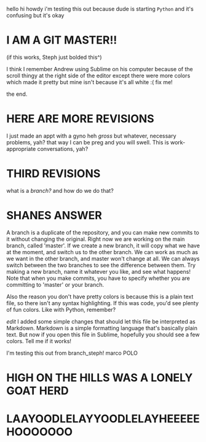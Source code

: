 hello hi howdy
i'm testing this out
because dude is starting `Python`
and it's confusing
but it's okay

I AM A GIT MASTER!!
===================
(if this works, Steph just bolded this^)

I think I remember Andrew using Sublime on his computer
because of the scroll thingy at the right side of the editor
except there were more colors
which made it pretty
but mine isn't because it's all white :(
fix me!

the end.

HERE ARE MORE REVISIONS
=======================
I just made an appt with a gyno heh
_gross_
but whatever, necessary problems, yah?
that way I can be preg
and you will swell.
This is work-appropriate conversations, yah?

THIRD REVISIONS
===============
what is a *branch?*
and how do we do that?

SHANES ANSWER
=============
A branch is a duplicate of the repository, and you can make new commits to it without changing the original. 
Right now we are working on the main branch, called 'master'. If we create a new branch, it will copy what we 
have at the moment, and switch us to the other branch. We can work as much as we want in the other branch, and
master won't change at all. We can always switch between the two branches to see the difference between them.
Try making a new branch, name it whatever you like, and see what happens! Note that when you make commits, you
have to specify whether you are committing to 'master' or your branch.

Also the reason you don't have pretty colors is because this is a plain text file, so 
there isn't any syntax highlighting. If this was code, you'd see plenty of fun colors. Like with Python, remember?

*edit* I added some simple changes that should let this file be interpreted as Markdown. Markdown is a simple 
formatting language that's basically plain text. But now if you open this file in Sublime, hopefully you 
should see a few colors. Tell me if it works!

I'm testing this out from branch_steph!
marco POLO

HIGH ON THE HILLS WAS A LONELY GOAT HERD
========================================
LAAYOODLELAYYOODLELAYHEEEEEHOOOOOOO
===================================